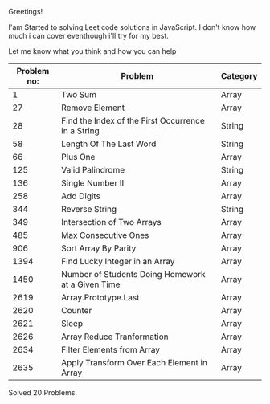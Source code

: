 

 Greetings!
 
 I'am Started to solving Leet code solutions in JavaScript. I don't know how much i can cover eventhough i'll try for my best.
 
Let me know what you think and how you can help


| Problem no:   | Problem                                     |Category   |
| ------------- | -------------                               |-----------
| 1             | Two Sum                                     |Array      |
| 27            | Remove Element                              |Array      |
| 28            | Find the Index of the First Occurrence in a String      |String     |
| 58            | Length Of The Last Word                     |String     |
| 66            | Plus One                                    |Array      |
| 125           | Valid Palindrome                            |String     |
| 136           | Single Number II                            |Array      |
| 258           | Add Digits                                  |Array      |
| 344           | Reverse String                              |String     |
| 349           | Intersection of Two Arrays                  |Array      |
| 485           | Max Consecutive Ones                        |Array      |
| 906           | Sort Array By Parity                        |Array      |
| 1394          | Find Lucky Integer in an Array              |Array      |
| 1450          | Number of Students Doing Homework at a Given Time       |Array      |
| 2619          | Array.Prototype.Last                        |Array      |
| 2620          | Counter                                     |Array      |
| 2621          | Sleep                                       |Array      |
| 2626          | Array Reduce Tranformation                  |Array      |
| 2634          | Filter Elements from Array                  |Array      |
| 2635          | Apply Transform Over Each Element in Array  |Array      |


Solved 20 Problems.